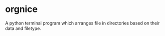 # orgnice
A python terminal program which arranges file in directories based on their data and filetype.
